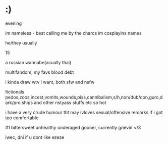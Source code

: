 # :)

evening

im nameless - best calling me by the charcs im cosplayins names

he/they usually

15

a russian wannabe(acually thai)

multifandom, my favs blood debt

i kinda draw wtv i want, both sfw and nsfw

fictionals pedos,zoos,incest,vomits,wounds,piss,cannibalism,s/h,non/dub/con,guro,dark/pro ships and other nstyass stuffs etc so hot

i have a very crude humour tht may ivloves sexual/offensive remarks if i got too comfortable

#1 bittersweet unhealthy underaged gooner, currently grievin </3

iwec, dni if u dont like
ezeze
